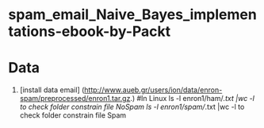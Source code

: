 # spam_email_Naive_Bayes_implementations-ebook-by-Packt
# Data
1. [install data email] (http://www.aueb.gr/users/ion/data/enron-spam/preprocessed/enron1.tar.gz.)
#In Linux
    ls -l enron1/ham/*.txt |wc -l to check folder constrain file NoSpam
    ls -l enron1/spam/*.txt |wc -l to check folder constrain file Spam
